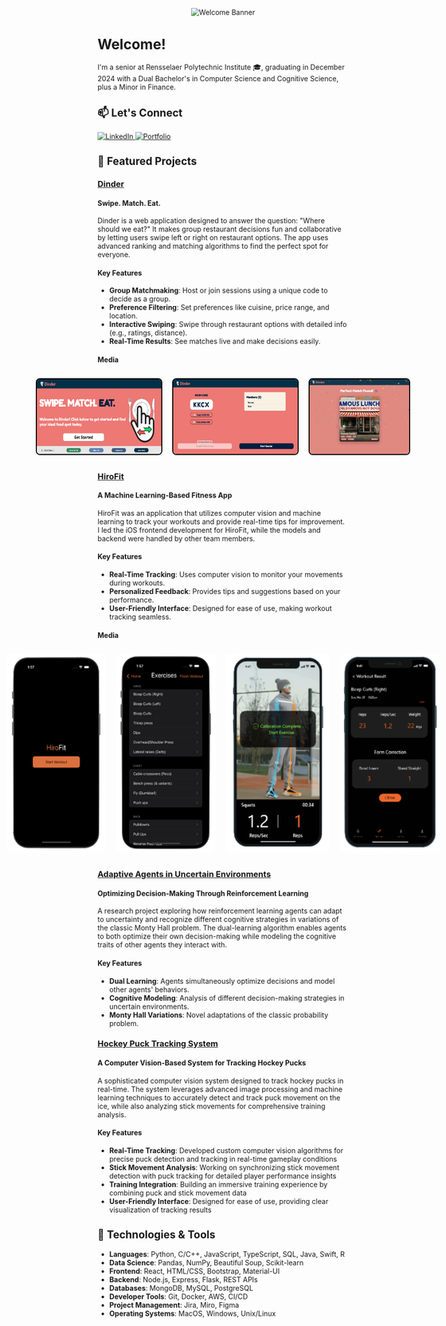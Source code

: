 <p align="center">
  <img src="./githubWelcomeBanner.gif" alt="Welcome Banner">
</p>

# Welcome!
I'm a senior at Rensselaer Polytechnic Institute 🎓, graduating in December 2024 with a Dual Bachelor's in Computer Science and Cognitive Science, plus a Minor in Finance.
## 📫 Let's Connect
<div align="left">
  <a href="https://www.linkedin.com/in/paulkratsios">
    <img src="https://img.shields.io/badge/LinkedIn-0077B5?style=for-the-badge&logo=linkedin&logoColor=white" alt="LinkedIn"/>
  </a>
  <a href="https://paulkratsios.dev">
    <img src="https://img.shields.io/badge/Portfolio-000000?style=for-the-badge&logo=About.me&logoColor=white" alt="Portfolio"/>
  </a>
</div>

## 🚀 Featured Projects
### [Dinder](https://github.com/PaulKratsios18/Dinder)  
#### Swipe. Match. Eat.
Dinder is a web application designed to answer the question: "Where should we eat?" It makes group restaurant decisions fun and collaborative by letting users swipe left or right on restaurant options. The app uses advanced ranking and matching algorithms to find the perfect spot for everyone.

#### Key Features
- **Group Matchmaking**: Host or join sessions using a unique code to decide as a group.
- **Preference Filtering**: Set preferences like cuisine, price range, and location.
- **Interactive Swiping**: Swipe through restaurant options with detailed info (e.g., ratings, distance).
- **Real-Time Results**: See matches live and make decisions easily.

#### Media
<div style="display: flex; justify-content: center; flex-wrap: nowrap;">
  <img src="./dinderImages/homepage.png" width="250" height="150" style="margin: 10px; border: 2px solid black; border-radius: 8px;" />
  <img src="./dinderImages/HostLobby-Post-PreferenceSelection.png" width="250" height="150" style="margin: 10px; border: 2px solid black; border-radius: 8px;" />
  <img src="./dinderImages/MatchScreen.png" width="250" height="150" style="margin: 10px; border: 2px solid black; border-radius: 8px;" />
</div>

### [HiroFit](https://github.com/PaulKratsios18/HiroFit)  
#### A Machine Learning-Based Fitness App
HiroFit was an application that utilizes computer vision and machine learning to track your workouts and provide real-time tips for improvement. I led the iOS frontend development for HiroFit, while the models and backend were handled by other team members.

#### Key Features
- **Real-Time Tracking**: Uses computer vision to monitor your movements during workouts.
- **Personalized Feedback**: Provides tips and suggestions based on your performance.
- **User-Friendly Interface**: Designed for ease of use, making workout tracking seamless.

#### Media
<div style="display: flex; justify-content: center; flex-wrap: nowrap;">
  <img src="./hiroFitImages/homepage.png" width="200" height="400" style="margin: 10px; border-radius: 8px;" />
  <img src="./hiroFitImages/workoutSelection.png" width="200" height="400" style="margin: 10px; border-radius: 8px;" />
  <img src="./hiroFitImages/cameraView2.png" width="210" height="400" style="margin: 10px; border-radius: 8px;" />
  <img src="./hiroFitImages/results.png" width="200" height="400" style="margin: 10px; border-radius: 8px;" />
</div>

### [Adaptive Agents in Uncertain Environments](https://github.com/PaulKratsios18/AdaptiveAgentsInUncertainEnvironments)  
#### Optimizing Decision-Making Through Reinforcement Learning
A research project exploring how reinforcement learning agents can adapt to uncertainty and recognize different cognitive strategies in variations of the classic Monty Hall problem. The dual-learning algorithm enables agents to both optimize their own decision-making while modeling the cognitive traits of other agents they interact with.

#### Key Features
- **Dual Learning**: Agents simultaneously optimize decisions and model other agents' behaviors.
- **Cognitive Modeling**: Analysis of different decision-making strategies in uncertain environments.
- **Monty Hall Variations**: Novel adaptations of the classic probability problem.

<!---
#### Media
<div style="display: flex; justify-content: center; flex-wrap: nowrap;">
  <img src="./thesisImages/agentLearning.png" width="250" height="150" style="margin: 10px; border: 2px solid black; border-radius: 8px;" />
  <img src="./thesisImages/results.png" width="250" height="150" style="margin: 10px; border: 2px solid black; border-radius: 8px;" />
  <img src="./thesisImages/comparison.png" width="250" height="150" style="margin: 10px; border: 2px solid black; border-radius: 8px;" />
</div>
--->

### [Hockey Puck Tracking System](https://github.com/PaulKratsios18/HockeyPuckTrackingSystem)  
#### A Computer Vision-Based System for Tracking Hockey Pucks
A sophisticated computer vision system designed to track hockey pucks in real-time. The system leverages advanced image processing and machine learning techniques to accurately detect and track puck movement on the ice, while also analyzing stick movements for comprehensive training analysis.

#### Key Features
- **Real-Time Tracking**: Developed custom computer vision algorithms for precise puck detection and tracking in real-time gameplay conditions
- **Stick Movement Analysis**: Working on synchronizing stick movement detection with puck tracking for detailed player performance insights
- **Training Integration**: Building an immersive training experience by combining puck and stick movement data
- **User-Friendly Interface**: Designed for ease of use, providing clear visualization of tracking results

<!---
#### Media
<div style="display: flex; justify-content: center; flex-wrap: nowrap;">
  <img src="./hockeyPuckTrackingSystemImages/homepage.png" width="250" height="150" style="margin: 10px; border: 2px solid black; border-radius: 8px;" />
  <img src="./hockeyPuckTrackingSystemImages/results.png" width="250" height="150" style="margin: 10px; border: 2px solid black; border-radius: 8px;" />
</div>
--->

## 🔧 Technologies & Tools
- **Languages**: Python, C/C++, JavaScript, TypeScript, SQL, Java, Swift, R
- **Data Science**: Pandas, NumPy, Beautiful Soup, Scikit-learn
- **Frontend**: React, HTML/CSS, Bootstrap, Material-UI
- **Backend**: Node.js, Express, Flask, REST APIs
- **Databases**: MongoDB, MySQL, PostgreSQL
- **Developer Tools**: Git, Docker, AWS, CI/CD
- **Project Management**: Jira, Miro, Figma
- **Operating Systems**: MacOS, Windows, Unix/Linux
